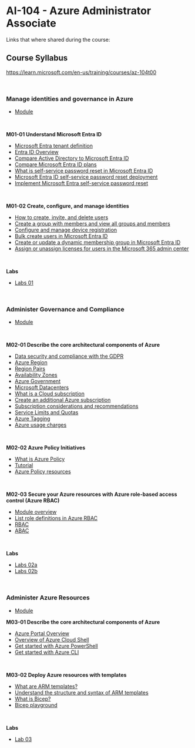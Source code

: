 # AI-104 - Azure Administrator Associate
Links that where shared during the course:

## Course Syllabus
https://learn.microsoft.com/en-us/training/courses/az-104t00

<br>

### Manage identities and governance in Azure
- [Module](https://learn.microsoft.com/en-us/training/paths/az-104-manage-identities-governance/)

<br>

<B>M01-01 Understand Microsoft Entra ID</B>
- [Microsoft Entra tenant definition](https://learn.microsoft.com/en-us/azure/cloud-adoption-framework/ready/landing-zone/design-area/azure-ad-define)
- [Entra ID Overview](https://learn.microsoft.com/entra/fundamentals/whatis)
- [Compare Active Directory to Microsoft Entra ID](https://learn.microsoft.com/en-gb/entra/fundamentals/compare)
- [Compare Microsoft Entra ID plans](https://www.microsoft.com/en-us/security/business/microsoft-entra-pricing?market=nl)
- [What is self-service password reset in Microsoft Entra ID](https://learn.microsoft.com/en-gb/training/modules/allow-users-reset-their-password/2-self-service-password-reset)
- [Microsoft Entra ID self-service password reset deployment](https://learn.microsoft.com/entra/identity/authentication/concept-sspr-howitworks)
- [Implement Microsoft Entra self-service password reset](https://learn.microsoft.com/en-gb/training/modules/allow-users-reset-their-password/3-implement-azure-ad-self-service-password-reset)

<br>

<B>M01-02 Create, configure, and manage identities</B>
- [How to create, invite, and delete users](https://learn.microsoft.com/entra/fundamentals/how-to-create-delete-users)
- [Create a group with members and view all groups and members](https://learn.microsoft.com/entra/fundamentals/concept-learn-about-groups)
- [Configure and manage device registration](https://learn.microsoft.com/en-gb/training/modules/create-configure-manage-identities/7-configure-manage-device-registration)
- [Bulk create users in Microsoft Entra ID](https://learn.microsoft.com/en-us/entra/identity/users/users-bulk-add)
- [Create or update a dynamic membership group in Microsoft Entra ID](https://learn.microsoft.com/en-us/entra/identity/users/groups-create-rule)
- [Assign or unassign licenses for users in the Microsoft 365 admin center](https://learn.microsoft.com/en-us/microsoft-365/admin/manage/assign-licenses-to-users?view=o365-worldwide)

<br>

<B>Labs</B>
- [Labs 01](https://microsoftlearning.github.io/AZ-104-MicrosoftAzureAdministrator/Instructions/Labs/LAB_01-Manage_Entra_ID_Identities.html)

<br>

### Administer Governance and Compliance
- [Module](https://learn.microsoft.com/en-us/training/paths/az-104-manage-identities-governance/)

<br>

<B>M02-01 Describe the core architectural components of Azure</B>
- [Data security and compliance with the GDPR](https://azure.microsoft.com/explore/global-infrastructure/data-residency/#overview)
- [Azure Region](https://learn.microsoft.com/azure/reliability/regions-overview?source=recommendations)
- [Region Pairs](https://aka.ms/PairedRegions)
- [Availability Zones](https://learn.microsoft.com/azure/reliability/availability-zones-overview)
- [Azure Government](https://azure.microsoft.com/en-us/global-infrastructure/government/)
- [Microsoft Datacenters](https://datacenters.microsoft.com/globe/explore/)
- [What is a Cloud subscription](https://learn.microsoft.com/azure/cost-management-billing/manage/cloud-subscription)
- [Create an additional Azure subscription](https://learn.microsoft.com/azure/cost-management-billing/manage/create-subscription)
- [Subscription considerations and recommendations](https://learn.microsoft.com/en-us/azure/cloud-adoption-framework/ready/landing-zone/design-area/resource-org-subscriptions)
- [Service Limits and Quotas](https://learn.microsoft.com/azure/azure-resource-manager/management/azure-subscription-service-limits)
- [Azure Tagging](https://learn.microsoft.com/azure/cloud-adoption-framework/decision-guides/resource-tagging)
- [Azure usage charges](https://learn.microsoft.com/azure/cost-management-billing/understand/understand-invoice)

<br>

<B>M02-02 Azure Policy Initiatives</B>
- [What is Azure Policy](https://learn.microsoft.com/en-gb/azure/governance/policy/overview)
- [Tutorial](https://learn.microsoft.com/azure/governance/policy/tutorials/create-and-manage)
- [Azure Policy resources](https://learn.microsoft.com/en-us/training/modules/sovereignty-policy-initiatives/azure-policy-resources)

<br>

<B>M02-03 Secure your Azure resources with Azure role-based access control (Azure RBAC)</B>
- [Module overview](https://learn.microsoft.com/en-gb/training/modules/secure-azure-resources-with-rbac/)
- [List role definitions in Azure RBAC](https://learn.microsoft.com/azure/role-based-access-control/role-definitions-list)
- [RBAC](https://learn.microsoft.com/en-us/azure/role-based-access-control/custom-roles)
- [ABAC](https://learn.microsoft.com/en-us/azure/role-based-access-control/conditions-overview)

<br>

<B>Labs</B>
- [Labs 02a](https://microsoftlearning.github.io/AZ-104-MicrosoftAzureAdministrator/Instructions/Labs/LAB_02a_Manage_Subscriptions_and_RBAC_Entra.html)
- [Labs 02b](https://microsoftlearning.github.io/AZ-104-MicrosoftAzureAdministrator/Instructions/Labs/LAB_02b-Manage_Governance_via_Azure_Policy.html)

<br>

### Administer Azure Resources
- [Module](https://learn.microsoft.com/en-gb/training/paths/az-104-administrator-prerequisites/)

<B>M03-01 Describe the core architectural components of Azure</B>
- [Azure Portal Overview](https://learn.microsoft.com/azure/azure-portal/azure-portal-overview)
- [Overview of Azure Cloud Shell](https://learn.microsoft.com/azure/cloud-shell/overview)
- [Get started with Azure PowerShell](https://learn.microsoft.com/powershell/azure/get-started-azureps?view=azps-4.3.0)
- [Get started with Azure CLI](https://learn.microsoft.com/cli/azure/get-started-with-azure-cli?view=azure-cli-latest)

<br>

<B>M03-02 Deploy Azure resources with templates</B>
- [What are ARM templates?](https://learn.microsoft.com/azure/azure-resource-manager/templates/overview)
- [Understand the structure and syntax of ARM templates](https://learn.microsoft.com/azure/azure-resource-manager/templates/template-syntax)
- [What is Bicep?](https://learn.microsoft.com/azure/azure-resource-manager/bicep/overview?tabs=bicep)
- [Bicep playground](https://aka.ms/bicepdemo)

<br>

<B>Labs</B>
- [Lab 03](https://microsoftlearning.github.io/AZ-104-MicrosoftAzureAdministrator/Instructions/Labs/LAB_03b-Manage_Azure_Resources_by_Using_ARM_Templates.html)

<br>

